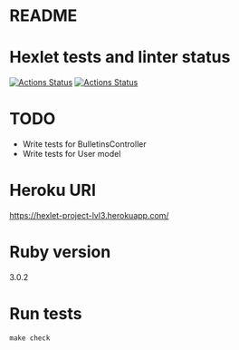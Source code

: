 # README

Hexlet tests and linter status
==============================
[![Actions Status](https://github.com/vladimir-kozyrev/rails-project-lvl3/workflows/hexlet-check/badge.svg)](https://github.com/vladimir-kozyrev/rails-project-lvl3/actions)
[![Actions Status](https://github.com/vladimir-kozyrev/rails-project-lvl3/workflows/rails/badge.svg)](https://github.com/vladimir-kozyrev/rails-project-lvl3/actions)

TODO
====
* Write tests for BulletinsController
* Write tests for User model

Heroku URI
==========
https://hexlet-project-lvl3.herokuapp.com/

Ruby version
============
3.0.2

Run tests
=========
```
make check
```
